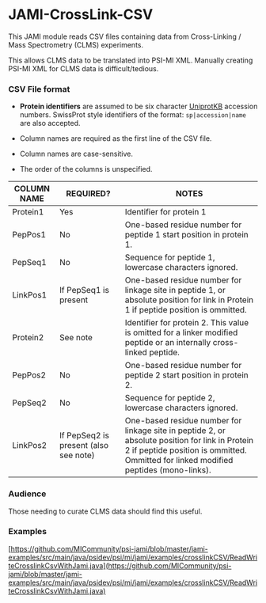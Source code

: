 # JAMI-CrossLink-CSV

This JAMI module reads CSV files containing data from Cross-Linking / Mass Spectrometry (CLMS) experiments.

This allows CLMS data to be translated into PSI-MI XML. Manually creating PSI-MI XML for CLMS data is difficult/tedious.

### CSV File format

*   **Protein identifiers** are assumed to be six character [UniprotKB](http://www.uniprot.org/manual/accession_numbers) accession numbers. SwissProt style identifiers of the format: `sp|accession|name` are also accepted.

*   Column names are required as the first line of the CSV file.
*   Column names are case-sensitive.
*   The order of the columns is unspecified.


COLUMN NAME|REQUIRED?|NOTES
------------ | ------------ | --------------------------------------
Protein1|Yes|Identifier for protein 1
PepPos1|No|One-based residue number for peptide 1 start position in protein 1.
PepSeq1|No|Sequence for peptide 1,  lowercase characters ignored.
LinkPos1|If PepSeq1 is present|One-based residue number for linkage site in peptide 1, or absolute position for  link in Protein 1 if peptide position is ommitted.
Protein2|See note|Identifier for protein 2. This value is omitted for a linker modified peptide or an internally cross-linked peptide.
PepPos2|No|One-based residue number for peptide 2 start position in protein 2.
PepSeq2|No|Sequence for peptide 2,  lowercase characters ignored.
LinkPos2|If PepSeq2 is present (also see note)|One-based residue number for linkage site in peptide 2, or absolute position for link in Protein 2 if peptide position is ommitted. Ommitted for linked modified peptides (mono-links).

### Audience

Those needing to curate CLMS data should find this useful. 

### Examples

[https://github.com/MICommunity/psi-jami/blob/master/jami-examples/src/main/java/psidev/psi/mi/jami/examples/crosslinkCSV/ReadWriteCrosslinkCsvWithJami.java](https://github.com/MICommunity/psi-jami/blob/master/jami-examples/src/main/java/psidev/psi/mi/jami/examples/crosslinkCSV/ReadWriteCrosslinkCsvWithJami.java)

